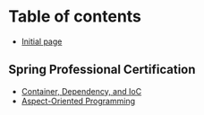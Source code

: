 # Table of contents

* [Initial page](README.md)

## Spring Professional Certification

* [Container, Dependency, and IoC](spring-professional-certification/container-dependency-and-ioc.md)
* [Aspect-Oriented Programming](spring-professional-certification/untitled.md)

